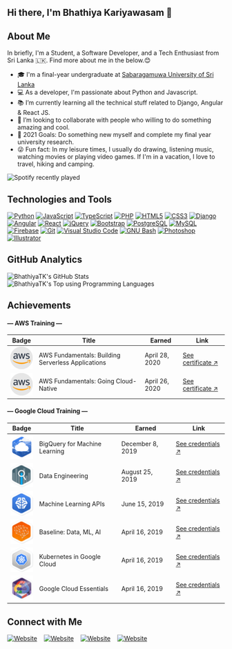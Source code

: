 ## Hi there, I'm Bhathiya Kariyawasam 👋 

## About Me

In briefly, I'm a Student, a Software Developer, and a Tech Enthusiast from Sri Lanka 🇱🇰. Find more about me in the below.😊
- 🎓 I'm a final-year undergraduate at [Sabaragamuwa University of Sri Lanka][uni]
- 💻 As a developer, I'm passionate about Python and Javascript.
- 📚 I’m currently learning all the technical stuff related to Django, Angular & React JS.
- 👯 I’m looking to collaborate with people who willing to do something amazing and cool.
- 🎯 2021 Goals: Do something new myself and complete my final year university research.
- 😜 Fun fact: In my leisure times, I usually do drawing, listening music, watching movies or playing video games. If I'm in a vacation, I love to travel, hiking and camping.

![Spotify recently played](https://spotify-recently-played-readme.vercel.app/api?user=ahfc51mnx85k4i90exezumgac&count=1)

## Technologies and Tools

[![Python](https://img.shields.io/badge/-Python-black?style=flat-square&logo=python)](https://github.com/BhathiyaTK)
[![JavaScript](https://img.shields.io/badge/-JavaScript-black?style=flat-square&logo=javascript)](https://github.com/BhathiyaTK)
[![TypeScript](https://img.shields.io/badge/-TypeScript-black?style=flat-square&logo=typescript)](https://github.com/BhathiyaTK)
[![PHP](https://img.shields.io/badge/-PHP-black?style=flat-square&logo=php)](https://github.com/BhathiyaTK)
[![HTML5](https://img.shields.io/badge/-HTML5-black?style=flat-square&logo=html5)](https://github.com/BhathiyaTK)
[![CSS3](https://img.shields.io/badge/-CSS3-black?style=flat-square&logo=css3&logoColor=1572B6)](https://github.com/BhathiyaTK)
[![Django](https://img.shields.io/badge/-Django-black?style=flat-square&logo=django&logoColor=137D55)](https://github.com/BhathiyaTK)
[![Angular](https://img.shields.io/badge/-Angular-black?style=flat-square&logo=angular&logoColor=DD1B16)](https://github.com/BhathiyaTK)
[![React](https://img.shields.io/badge/-React-black?style=flat&logo=react)](https://github.com/BhathiyaTK)
[![jQuery](https://img.shields.io/badge/-jQuery-black?style=flat-square&logo=jquery&logoColor=0769AD)](https://github.com/BhathiyaTK)
[![Bootstrap](https://img.shields.io/badge/-Bootstrap-black?style=flat-square&logo=bootstrap)](https://github.com/BhathiyaTK)
[![PostgreSQL](https://img.shields.io/badge/-PostgreSQL-black?style=flat-square&logo=postgresql)](https://github.com/BhathiyaTK)
[![MySQL](https://img.shields.io/badge/-MySQL-black?style=flat-square&logo=mysql)](https://github.com/BhathiyaTK)
[![Firebase](https://img.shields.io/badge/-Firebase-black?style=flat-square&logo=firebase)](https://github.com/BhathiyaTK)
[![Git](https://img.shields.io/badge/-Git-black?style=flat-square&logo=git)](https://github.com/BhathiyaTK)
[![Visual Studio Code](https://img.shields.io/badge/-Visual%20Studio%20Code-black?style=flat&logo=visual-studio-code&logoColor=007ACC)](https://github.com/BhathiyaTK)
[![GNU Bash](https://img.shields.io/badge/-Bash-black?style=flat-square&logo=gnu+bash)](https://github.com/BhathiyaTK)
[![Photoshop](https://img.shields.io/badge/-Photoshop-black?style=flat&logo=adobe-photoshop)](https://github.com/BhathiyaTK)
[![Illustrator](https://img.shields.io/badge/-Illustrator-black?style=flat&logo=adobe-illustrator)](https://github.com/BhathiyaTK)

## GitHub Analytics

<img align="left" width="55%" alt="BhathiyaTK's GitHub Stats" src="https://github-readme-stats.vercel.app/api?username=BhathiyaTK&custom_title=Contribution+Stats&show_icons=true&hide_border=true&include_all_commits=true&count_private=true&theme=dracula&disable_animations=true" />

<img alt="BhathiyaTK's Top using Programming Languages" src="https://github-readme-stats.vercel.app/api/top-langs/?username=BhathiyaTK&layout=compact&theme=dracula&hide_border=true&langs_count=8&hide=scss,less,hack" />

## Achievements


#### — AWS Training —

Badge | Title | Earned | Link
------------ | ------------- | ------------ | ------------
![AWS Badge](https://github.com/BhathiyaTK/BhathiyaTK/blob/master/images/aws.png?raw=true&s=100) | AWS Fundamentals: Building Serverless Applications | April 28, 2020 | [See certificate ↗](https://coursera.org/share/5fe8a0b8ef9f27176994cbe80d31b48c)
![AWS Badge](https://github.com/BhathiyaTK/BhathiyaTK/blob/master/images/aws.png?raw=true&s=30) | AWS Fundamentals: Going Cloud-Native | April 26, 2020 | [See certificate ↗](https://coursera.org/share/949f20994bbd7fee6a714a8a535c2906)

#### — Google Cloud Training —

Badge | Title | Earned | Link
------------ | ------------- | ------------ | ------------
![BigQuery for Machine Learning Badge](https://github.com/BhathiyaTK/BhathiyaTK/blob/master/images/1.png?raw=true&s=50) | BigQuery for Machine Learning | December 8, 2019 | [See credentials ↗](https://run.qwiklabs.com/public_profiles/09eb9063-4829-484e-b597-906276b142f5/badges/185460)
![Data Engineering Badge](https://github.com/BhathiyaTK/BhathiyaTK/blob/master/images/2.png?raw=true&s=50) | Data Engineering | August 25, 2019 | [See credentials ↗](https://run.qwiklabs.com/public_profiles/09eb9063-4829-484e-b597-906276b142f5/badges/114272)
![Machine Learning APIs Badge](https://github.com/BhathiyaTK/BhathiyaTK/blob/master/images/3.png?raw=true&s=50) | Machine Learning APIs | June 15, 2019 | [See credentials ↗](https://run.qwiklabs.com/public_profiles/09eb9063-4829-484e-b597-906276b142f5/badges/79788)
![Baseline: Data, ML, AI Badge](https://github.com/BhathiyaTK/BhathiyaTK/blob/master/images/4.png?raw=true&s=50) | Baseline: Data, ML, AI | April 16, 2019 | [See credentials ↗](https://run.qwiklabs.com/public_profiles/09eb9063-4829-484e-b597-906276b142f5/badges/66153)
![Kubernetes in Google Cloud Badge](https://github.com/BhathiyaTK/BhathiyaTK/blob/master/images/5.png?raw=true&s=50) | Kubernetes in Google Cloud | April 16, 2019 | [See credentials ↗](https://run.qwiklabs.com/public_profiles/09eb9063-4829-484e-b597-906276b142f5/badges/66042)
![Google Cloud Essentials Badge](https://github.com/BhathiyaTK/BhathiyaTK/blob/master/images/6.png?raw=true&s=50) | Google Cloud Essentials | April 16, 2019 | [See credentials ↗](https://run.qwiklabs.com/public_profiles/09eb9063-4829-484e-b597-906276b142f5/badges/60447)

## Connect with Me

[![Website](https://img.shields.io/website?down_message=offline&label=website&logo=google+chrome&logoColor=%23fff&style=for-the-badge&up_message=visit&url=https%3A%2F%2Fbhathiyatk.github.io)][website]
&nbsp;&nbsp;&nbsp;[![Website](https://img.shields.io/website?down_color=%230077B5&down_message=connect&label=linkedin&logo=linkedin&logoColor=%23fff&style=for-the-badge&up_message=connect&url=https%3A%2F%2Fwww.linkedin.com%2Fin%2Fbhathiyatk%2F)][linkedin]
&nbsp;&nbsp;&nbsp;[![Website](https://img.shields.io/website?color=%231877F2&down_message=connect&label=facebook&logo=facebook&logoColor=%23fff&style=for-the-badge&up_message=be%20a%20friend&url=https%3A%2F%2Fwww.facebook.com%2Fbhathiya.tk%2F)][facebook]
&nbsp;&nbsp;&nbsp;[![Website](https://img.shields.io/website?color=%23E4405F&down_message=follow&label=instagram&logo=instagram&logoColor=%23fff&style=for-the-badge&up_message=follow&url=https%3A%2F%2Fwww.instagram.com%2Fbhathiya.kariyawasam%2F)][instagram]

[uni]: https://www.sab.ac.lk/
[website]: https://bhathiyatk.github.io/
[instagram]: https://www.instagram.com/bhathiya.kariyawasam/
[linkedin]: https://www.linkedin.com/in/bhathiyatk/
[facebook]: https://www.facebook.com/bhathiya.tk/
